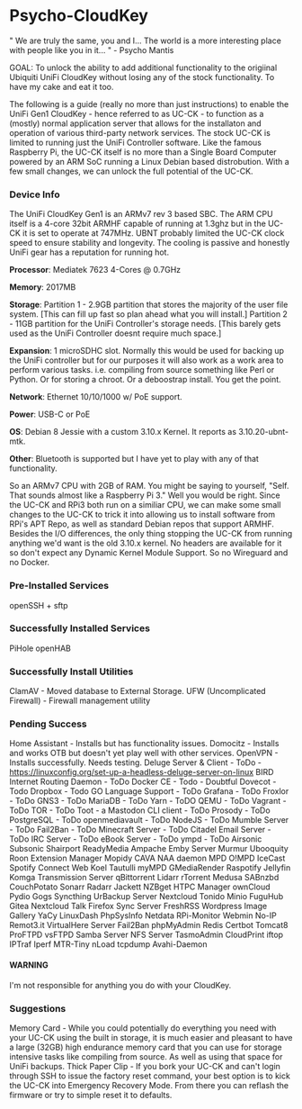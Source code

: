 # Psycho-CloudKey
 " We are truly the same, you and I... The world is a more interesting place with people like you in it... " - Psycho Mantis
 
 GOAL: To unlock the ability to add additional functionality to the origiinal Ubiquiti UniFi CloudKey without losing any of the stock functionality. 
       To have my cake and eat it too.
 
 The following is a guide (really no more than just instructions) to enable the UniFi Gen1 CloudKey - hence referred to as UC-CK - to function as a (mostly) normal application server that allows for the installaton and operation of various third-party network services. The stock UC-CK is limited to running just the UniFi Controller software. Like the famous Raspberry Pi, the UC-CK itself is no more than a Single Board Computer powered by an ARM SoC running a Linux Debian based distrobution. With a few small changes, we can unlock the full potential of the UC-CK.
 
### Device Info ###
 The UniFi CloudKey Gen1 is an ARMv7 rev 3 based SBC. The ARM CPU itself is a 4-core 32bit ARMHF capable of running at 1.3ghz but in the UC-CK it is set to operate at 747MHz. UBNT probably limited the UC-CK clock speed to ensure stability and longevity. The cooling is passive and honestly UniFi gear has a reputation for running hot.

**Processor**: Mediatek 7623 4-Cores @ 0.7GHz

**Memory**: 2017MB

**Storage**: Partition 1 - 2.9GB partition that stores the majority of the user file system. [This can fill up fast so plan ahead what you will install.]
          Partition 2 - 11GB partition for the UniFi Controller's storage needs. [This barely gets used as the UniFi Controller doesnt require much space.]

**Expansion**: 1 microSDHC slot. Normally this would be used for backing up the UniFi controller but for our purposes it will also work as a work area to perform                                   various tasks. i.e. compiling from source something like Perl or Python. Or for storing a chroot. Or a deboostrap install. 
                              You get the point.

**Network**: Ethernet 10/10/1000 w/ PoE support.

**Power**: USB-C or PoE

**OS**: Debian 8 Jessie with a custom 3.10.x Kernel. It reports as 3.10.20-ubnt-mtk.

**Other**: Bluetooth is supported but I have yet to play with any of that functionality.
 
 So an ARMv7 CPU with 2GB of RAM. You might be saying to yourself, "Self. That sounds almost like a Raspberry Pi 3." Well you would be right. Since the UC-CK and    RPi3 both run on a similiar CPU, we can make some small changes to the UC-CK to trick it into allowing us to install software from RPi's APT Repo, as well as standard Debian repos that support ARMHF. Besides the I/O differences, the only thing stopping the UC-CK from running anything we'd want is the old 3.10.x kernel. No headers are available for it so don't expect any Dynamic Kernel Module Support. So no Wireguard and no Docker.
 
 ### Pre-Installed Services ###
 openSSH + sftp
 
 ### Successfully Installed Services ###
 PiHole
 openHAB
 
 ### Successfully Install Utilities ###
 ClamAV - Moved database to External Storage.
 UFW (Uncomplicated Firewall) - Firewall management utility
 
 ### Pending Success ###
 Home Assistant - Installs but has functionality issues.
 Domocitz - Installs and works OTB but doesn't yet play well with other services. 
 OpenVPN - Installs successfully. Needs testing.
 Deluge Server & Client - ToDo - https://linuxconfig.org/set-up-a-headless-deluge-server-on-linux
 BIRD Internet Routing Daemon - ToDo
 Docker CE - Todo - Doubtful
 Dovecot - Todo 
 Dropbox - Todo
 GO Language Support - ToDo
 Grafana - ToDo
 Froxlor - ToDo
 GNS3 - ToDo 
 MariaDB - ToDo
 Yarn - ToDO
 QEMU - ToDo
 Vagrant - ToDo
 TOR - ToDo
 Toot - a Mastodon CLI client - ToDo
 Prosody - ToDo
 PostgreSQL - ToDo
 openmediavault - ToDo
 NodeJS - ToDo 
 Mumble Server - ToDo
 Fail2Ban - ToDo
 Minecraft Server - ToDo
 Citadel  Email Server - ToDo
 IRC Server - ToDo
 eBook Server - ToDo
 ympd - ToDo
 Airsonic
 Subsonic
 Shairport
 ReadyMedia
 Ampache
 Emby Server
 Murmur
 Ubooquity
 Roon Extension Manager
 Mopidy
 CAVA
 NAA daemon
 MPD
 O!MPD
 IceCast
 Spotify Connect Web
 Koel
 Tautulli 
 myMPD
 GMediaRender
 Raspotify
 Jellyfin
 Komga
 Transmission Server
 qBittorrent
 Lidarr
 rTorrent
 Medusa
 SABnzbd
 CouchPotato
 Sonarr
 Radarr
 Jackett
 NZBget
 HTPC Manager
 ownCloud
 Pydio
 Gogs
 Syncthing
 UrBackup Server
 Nextcloud
 Tonido
 Minio
 FuguHub
 Gitea
 Nextcloud Talk
 Firefox Sync Server
 FreshRSS
 Wordpress
 Image Gallery
 YaCy
 LinuxDash
 PhpSysInfo
 Netdata
 RPi-Monitor
 Webmin
 No-IP
 Remot3.it
 VirtualHere Server
 Fail2Ban
 phpMyAdmin
 Redis
 Certbot
 Tomcat8
 ProFTPD
 vsFTPD
 Samba Server
 NFS Server
 TasmoAdmin
 CloudPrint
 iftop
 IPTraf
 Iperf
 MTR-Tiny
 nLoad
 tcpdump
 Avahi-Daemon
 
 
 
 
 
 #### WARNING  ####
 I'm not responsible for anything you do with your CloudKey. 
 
 ### Suggestions ###
 Memory Card - While you could potentially do everything you need with your UC-CK using the built in storage, it is much easier and pleasant to have a large (32GB) high endurance memory card that you can use for storage intensive tasks like compiling from source. As well as using that space for UniFi backups.
 Thick Paper Clip - If you bork your UC-CK and can't login through SSH to issue the factory reset command, your best option is to kick the UC-CK into Emergency Recovery Mode. From there you can reflash the firmware or try to simple reset it to defaults. 
 
